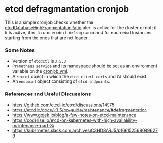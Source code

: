 # etcd defragmantation cronjob

This is a simple cronjob checks whether the [etcdDatabaseHighFragmentationRatio](https://github.com/etcd-io/etcd/blob/6d27a42b7d6191da43d27930282de5b9e54ead7c/contrib/mixin/mixin.libsonnet#L242-L253) alert is active for the cluster or not; if it is active, then it runs `etcdctl defrag` command for each etcd instances starting from the ones that are not leader.

### Some Notes 
* Version of `etcdctl` is `3.5.3`
* `Prometheus service` and its namespace should be set as an environment variable on the [cronjob.yml](k8s-templates/cronjob.yml).
* A `secret` object in which the `etcd client certs` and `CA` should exist.
* An `endpoint` object consisting of `etcd endpoints`. 

### References and Useful Discussions

* https://github.com/etcd-io/etcd/discussions/14975
* https://etcd.io/docs/v3.5/op-guide/maintenance/#defragmentation
* https://www.gojek.io/blog/a-few-notes-on-etcd-maintenance 
* https://coderise.io/etcd-on-kubernetes-with-high-availability-maintenance-part-3/ 
* https://kubernetes.slack.com/archives/C3HD8ARJ5/p1661525680896279 